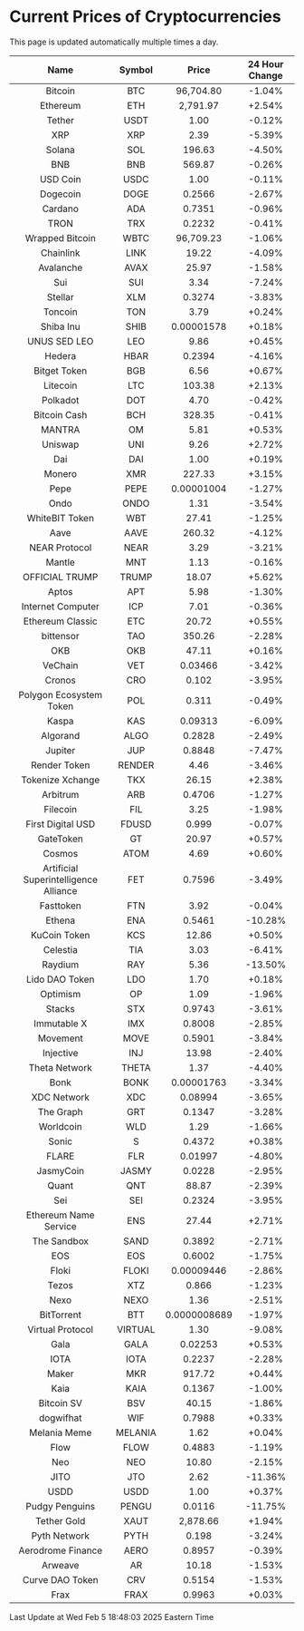 # Current Prices of Cryptocurrencies
This page is updated automatically multiple times a day.

| Name | Symbol | Price | 24 Hour Change |
| :---: |:---:| :---: | :---: |
| Bitcoin | BTC | 96,704.80 | -1.04% |
| Ethereum | ETH | 2,791.97 | +2.54% |
| Tether | USDT | 1.00 | -0.12% |
| XRP | XRP | 2.39 | -5.39% |
| Solana | SOL | 196.63 | -4.50% |
| BNB | BNB | 569.87 | -0.26% |
| USD Coin | USDC | 1.00 | -0.11% |
| Dogecoin | DOGE | 0.2566 | -2.67% |
| Cardano | ADA | 0.7351 | -0.96% |
| TRON | TRX | 0.2232 | -0.41% |
| Wrapped Bitcoin | WBTC | 96,709.23 | -1.06% |
| Chainlink | LINK | 19.22 | -4.09% |
| Avalanche | AVAX | 25.97 | -1.58% |
| Sui | SUI | 3.34 | -7.24% |
| Stellar | XLM | 0.3274 | -3.83% |
| Toncoin | TON | 3.79 | +0.24% |
| Shiba Inu | SHIB | 0.00001578 | +0.18% |
| UNUS SED LEO | LEO | 9.86 | +0.45% |
| Hedera | HBAR | 0.2394 | -4.16% |
| Bitget Token | BGB | 6.56 | +0.67% |
| Litecoin | LTC | 103.38 | +2.13% |
| Polkadot | DOT | 4.70 | -0.42% |
| Bitcoin Cash | BCH | 328.35 | -0.41% |
| MANTRA | OM | 5.81 | +0.53% |
| Uniswap | UNI | 9.26 | +2.72% |
| Dai | DAI | 1.00 | +0.19% |
| Monero | XMR | 227.33 | +3.15% |
| Pepe | PEPE | 0.00001004 | -1.27% |
| Ondo | ONDO | 1.31 | -3.54% |
| WhiteBIT Token | WBT | 27.41 | -1.25% |
| Aave | AAVE | 260.32 | -4.12% |
| NEAR Protocol | NEAR | 3.29 | -3.21% |
| Mantle | MNT | 1.13 | -0.16% |
| OFFICIAL TRUMP | TRUMP | 18.07 | +5.62% |
| Aptos | APT | 5.98 | -1.30% |
| Internet Computer | ICP | 7.01 | -0.36% |
| Ethereum Classic | ETC | 20.72 | +0.55% |
| bittensor | TAO | 350.26 | -2.28% |
| OKB | OKB | 47.11 | +0.16% |
| VeChain | VET | 0.03466 | -3.42% |
| Cronos | CRO | 0.102 | -3.95% |
| Polygon Ecosystem Token | POL | 0.311 | -0.49% |
| Kaspa | KAS | 0.09313 | -6.09% |
| Algorand | ALGO | 0.2828 | -2.49% |
| Jupiter | JUP | 0.8848 | -7.47% |
| Render Token | RENDER | 4.46 | -3.46% |
| Tokenize Xchange | TKX | 26.15 | +2.38% |
| Arbitrum | ARB | 0.4706 | -1.27% |
| Filecoin | FIL | 3.25 | -1.98% |
| First Digital USD | FDUSD | 0.999 | -0.07% |
| GateToken | GT | 20.97 | +0.57% |
| Cosmos | ATOM | 4.69 | +0.60% |
| Artificial Superintelligence Alliance | FET | 0.7596 | -3.49% |
| Fasttoken | FTN | 3.92 | -0.04% |
| Ethena | ENA | 0.5461 | -10.28% |
| KuCoin Token | KCS | 12.86 | +0.50% |
| Celestia | TIA | 3.03 | -6.41% |
| Raydium | RAY | 5.36 | -13.50% |
| Lido DAO Token | LDO | 1.70 | +0.18% |
| Optimism | OP | 1.09 | -1.96% |
| Stacks | STX | 0.9743 | -3.61% |
| Immutable X | IMX | 0.8008 | -2.85% |
| Movement | MOVE | 0.5901 | -3.84% |
| Injective | INJ | 13.98 | -2.40% |
| Theta Network | THETA | 1.37 | -4.40% |
| Bonk | BONK | 0.00001763 | -3.34% |
| XDC Network | XDC | 0.08994 | -3.65% |
| The Graph | GRT | 0.1347 | -3.28% |
| Worldcoin | WLD | 1.29 | -1.66% |
| Sonic | S | 0.4372 | +0.38% |
| FLARE | FLR | 0.01997 | -4.80% |
| JasmyCoin | JASMY | 0.0228 | -2.95% |
| Quant | QNT | 88.87 | -2.39% |
| Sei | SEI | 0.2324 | -3.95% |
| Ethereum Name Service | ENS | 27.44 | +2.71% |
| The Sandbox | SAND | 0.3892 | -2.71% |
| EOS | EOS | 0.6002 | -1.75% |
| Floki | FLOKI | 0.00009446 | -2.86% |
| Tezos | XTZ | 0.866 | -1.23% |
| Nexo | NEXO | 1.36 | -2.51% |
| BitTorrent | BTT | 0.0000008689 | -1.97% |
| Virtual Protocol | VIRTUAL | 1.30 | -9.08% |
| Gala | GALA | 0.02253 | +0.53% |
| IOTA | IOTA | 0.2237 | -2.28% |
| Maker | MKR | 917.72 | +0.44% |
| Kaia | KAIA | 0.1367 | -1.00% |
| Bitcoin SV | BSV | 40.15 | -1.86% |
| dogwifhat | WIF | 0.7988 | +0.33% |
| Melania Meme | MELANIA | 1.62 | +0.04% |
| Flow | FLOW | 0.4883 | -1.19% |
| Neo | NEO | 10.80 | -2.15% |
| JITO | JTO | 2.62 | -11.36% |
| USDD | USDD | 1.00 | +0.37% |
| Pudgy Penguins | PENGU | 0.0116 | -11.75% |
| Tether Gold | XAUT | 2,878.66 | +1.94% |
| Pyth Network | PYTH | 0.198 | -3.24% |
| Aerodrome Finance | AERO | 0.8957 | -0.39% |
| Arweave | AR | 10.18 | -1.53% |
| Curve DAO Token | CRV | 0.5154 | -1.53% |
| Frax | FRAX | 0.9963 | +0.03% |

Last Update at Wed Feb  5 18:48:03 2025 Eastern Time